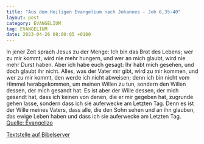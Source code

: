 ```yaml
---
title: "Aus dem Heiligen Evangelium nach Johannes - Joh 6,35-40"
layout: post
category: EVANGELIUM
tag: EVANGELIUM
date: 2023-04-26 08:00:05 +0100
---
```

In jener Zeit sprach Jesus zu der Menge: Ich bin das Brot des Lebens; wer zu mir kommt, wird nie mehr hungern, und wer an mich glaubt, wird nie mehr Durst haben.
Aber ich habe euch gesagt: Ihr habt mich gesehen, und doch glaubt ihr nicht.
Alles, was der Vater mir gibt, wird zu mir kommen, und wer zu mir kommt, den werde ich nicht abweisen;
denn ich bin nicht vom Himmel herabgekommen, um meinen Willen zu tun, sondern den Willen dessen, der mich gesandt hat.<!--more-->
Es ist aber der Wille dessen, der mich gesandt hat, dass ich keinen von denen, die er mir gegeben hat, zugrunde gehen lasse, sondern dass ich sie auferwecke am Letzten Tag.
Denn es ist der Wille meines Vaters, dass alle, die den Sohn sehen und an ihn glauben, das ewige Leben haben und dass ich sie auferwecke am Letzten Tag.<br>
[Quelle: Evangelizo](https://evangeliumtagfuertag.org/DE/gospel)

[Textstelle auf Bibelserver](https://www.bibleserver.com/EU/Johannes6,35-40)
